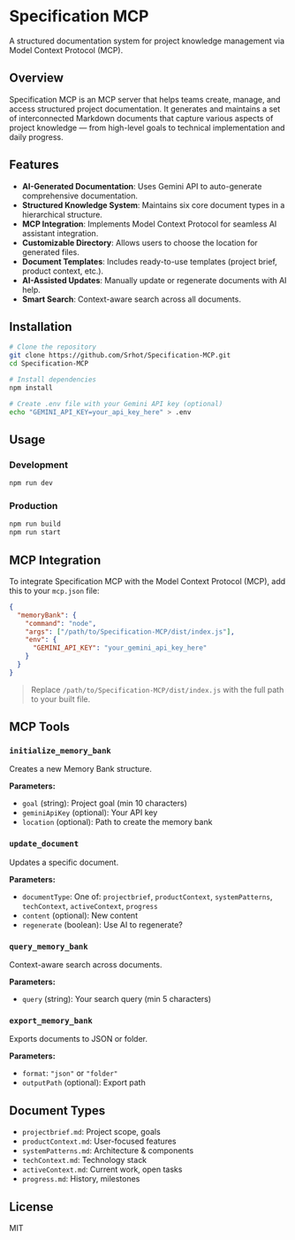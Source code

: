 # Specification MCP

A structured documentation system for project knowledge management via Model Context Protocol (MCP).

## Overview

Specification MCP is an MCP server that helps teams create, manage, and access structured project documentation. It generates and maintains a set of interconnected Markdown documents that capture various aspects of project knowledge — from high-level goals to technical implementation and daily progress.

## Features

- **AI-Generated Documentation**: Uses Gemini API to auto-generate comprehensive documentation.
- **Structured Knowledge System**: Maintains six core document types in a hierarchical structure.
- **MCP Integration**: Implements Model Context Protocol for seamless AI assistant integration.
- **Customizable Directory**: Allows users to choose the location for generated files.
- **Document Templates**: Includes ready-to-use templates (project brief, product context, etc.).
- **AI-Assisted Updates**: Manually update or regenerate documents with AI help.
- **Smart Search**: Context-aware search across all documents.

## Installation

```bash
# Clone the repository
git clone https://github.com/Srhot/Specification-MCP.git
cd Specification-MCP

# Install dependencies
npm install

# Create .env file with your Gemini API key (optional)
echo "GEMINI_API_KEY=your_api_key_here" > .env
```

## Usage

### Development

```bash
npm run dev
```

### Production

```bash
npm run build
npm run start
```

## MCP Integration

To integrate Specification MCP with the Model Context Protocol (MCP), add this to your `mcp.json` file:

```json
{
  "memoryBank": {
    "command": "node",
    "args": ["/path/to/Specification-MCP/dist/index.js"],
    "env": {
      "GEMINI_API_KEY": "your_gemini_api_key_here"
    }
  }
}
```

> Replace `/path/to/Specification-MCP/dist/index.js` with the full path to your built file.

## MCP Tools

### `initialize_memory_bank`

Creates a new Memory Bank structure.

**Parameters:**

- `goal` (string): Project goal (min 10 characters)
- `geminiApiKey` (optional): Your API key
- `location` (optional): Path to create the memory bank

### `update_document`

Updates a specific document.

**Parameters:**

- `documentType`: One of: `projectbrief`, `productContext`, `systemPatterns`, `techContext`, `activeContext`, `progress`
- `content` (optional): New content
- `regenerate` (boolean): Use AI to regenerate?

### `query_memory_bank`

Context-aware search across documents.

**Parameters:**

- `query` (string): Your search query (min 5 characters)

### `export_memory_bank`

Exports documents to JSON or folder.

**Parameters:**

- `format`: `"json"` or `"folder"`
- `outputPath` (optional): Export path

## Document Types

- `projectbrief.md`: Project scope, goals
- `productContext.md`: User-focused features
- `systemPatterns.md`: Architecture & components
- `techContext.md`: Technology stack
- `activeContext.md`: Current work, open tasks
- `progress.md`: History, milestones

## License

MIT
